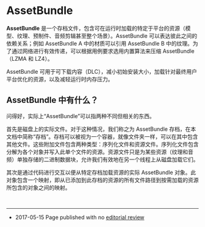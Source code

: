 # AssetBundle

__AssetBundle__ 是一个存档文件，包含可在运行时加载的特定于平台的资源（模型、纹理、预制件、音频剪辑甚至整个场景）。AssetBundle 可以表达彼此之间的依赖关系；例如 AssetBundle A 中的材质可以引用 AssetBundle B 中的纹理。为了通过网络进行有效传递，可以根据用例要求选用内置算法来压缩 AssetBundle（LZMA 和 LZ4）。

AssetBundle 可用于可下载内容（DLC），减小初始安装大小，加载针对最终用户平台优化的资源，以及减轻运行时内存压力。

## AssetBundle 中有什么？

问得好，实际上“AssetBundle”可以指两种不同但相关的东西。

首先是磁盘上的实际文件。对于这种情况，我们称之为 AssetBundle 存档，在本文档中简称“存档”。存档可以被视为一个容器，就像文件夹一样，可以在其中包含其他文件。这些附加文件包含两种类型：序列化文件和资源文件。序列化文件包含分解为各个对象并写入此单个文件的资源。资源文件只是为某些资源（纹理和音频）单独存储的二进制数据块，允许我们有效地在另一个线程上从磁盘加载它们。

其次是通过代码进行交互以便从特定存档加载资源的实际 AssetBundle 对象。此对象包含一个映射，即从已添加到此存档的资源的所有文件路径到按需加载的资源所包含的对象之间的映射。

<br/> 

----

* <span class="page-edit">2017-05-15  Page published with no [editorial review](DocumentationEditorialReview.html)
</span>
